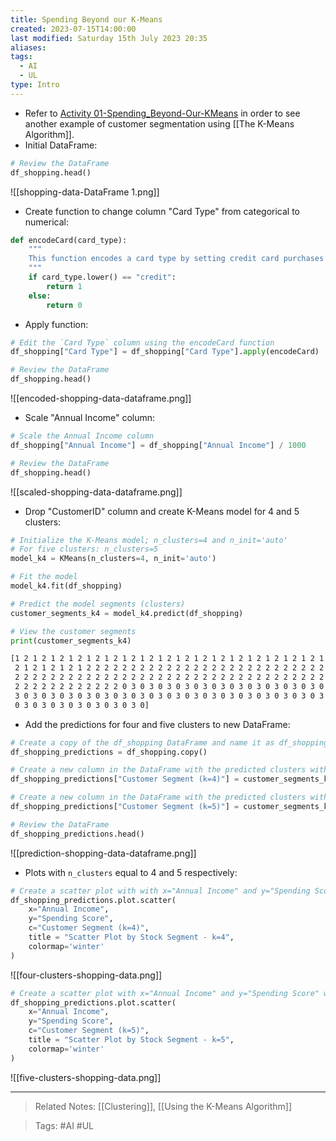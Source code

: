 ```yaml
---
title: Spending Beyond our K-Means
created: 2023-07-15T14:00:00
last modified: Saturday 15th July 2023 20:35
aliases: 
tags:
  - AI
  - UL
type: Intro
---
```

- Refer to [Activity 01-Spending_Beyond-Our-KMeans](file:///C:/Users/JORMIL/Work/AI_MicroBootCamp/mbc-ai/02-Unsupervised-Learning/activities/01-Spending_Beyond_Our_KMeans) in order to see another example of customer segmentation using [[The K-Means Algorithm]].
- Initial DataFrame:
```python
# Review the DataFrame
df_shopping.head()
```
![[shopping-data-DataFrame 1.png]]
- Create function to change column "Card Type" from categorical to numerical:
```python
def encodeCard(card_type):
    """
    This function encodes a card type by setting credit card purchases to 1 and debit cards to 0.
    """
    if card_type.lower() == "credit":
        return 1
    else:
        return 0
```
- Apply function:
```python
# Edit the `Card Type` column using the encodeCard function
df_shopping["Card Type"] = df_shopping["Card Type"].apply(encodeCard)

# Review the DataFrame
df_shopping.head()
```
![[encoded-shopping-data-dataframe.png]]
- Scale "Annual Income" column:
```python
# Scale the Annual Income column
df_shopping["Annual Income"] = df_shopping["Annual Income"] / 1000

# Review the DataFrame
df_shopping.head()
```
![[scaled-shopping-data-dataframe.png]]
- Drop "CustomerID" column and create K-Means model for 4 and 5 clusters:
```python
# Initialize the K-Means model; n_clusters=4 and n_init='auto'
# For five clusters: n_clusters=5
model_k4 = KMeans(n_clusters=4, n_init='auto')

# Fit the model
model_k4.fit(df_shopping)

# Predict the model segments (clusters)
customer_segments_k4 = model_k4.predict(df_shopping)

# View the customer segments
print(customer_segments_k4)
```
```txt
[1 2 1 2 1 2 1 2 1 2 1 2 1 2 1 2 1 2 1 2 1 2 1 2 1 2 1 2 1 2 1 2 1 2 1 2 1
 2 1 2 1 2 1 2 1 2 2 2 2 2 2 2 2 2 2 2 2 2 2 2 2 2 2 2 2 2 2 2 2 2 2 2 2 2
 2 2 2 2 2 2 2 2 2 2 2 2 2 2 2 2 2 2 2 2 2 2 2 2 2 2 2 2 2 2 2 2 2 2 2 2 2
 2 2 2 2 2 2 2 2 2 2 2 2 0 3 0 3 0 3 0 3 0 3 0 3 0 3 0 3 0 3 0 3 0 3 0 3 0
 3 0 3 0 3 0 3 0 3 0 3 0 3 0 3 0 3 0 3 0 3 0 3 0 3 0 3 0 3 0 3 0 3 0 3 0 3
 0 3 0 3 0 3 0 3 0 3 0 3 0 3 0]
```
- Add the predictions for four and five clusters to new DataFrame:
```python
# Create a copy of the df_shopping DataFrame and name it as df_shopping_predictions
df_shopping_predictions = df_shopping.copy()

# Create a new column in the DataFrame with the predicted clusters with k=4
df_shopping_predictions["Customer Segment (k=4)"] = customer_segments_k4

# Create a new column in the DataFrame with the predicted clusters with k=5
df_shopping_predictions["Customer Segment (k=5)"] = customer_segments_k5

# Review the DataFrame
df_shopping_predictions.head()
```
![[prediction-shopping-data-dataframe.png]]
- Plots with `n_clusters` equal to 4 and 5 respectively:
```python
# Create a scatter plot with with x="Annual Income" and y="Spending Score" with k=4 segments
df_shopping_predictions.plot.scatter(
    x="Annual Income",
    y="Spending Score",
    c="Customer Segment (k=4)",
    title = "Scatter Plot by Stock Segment - k=4",
    colormap='winter'
)
```
![[four-clusters-shopping-data.png]]
```python
# Create a scatter plot with x="Annual Income" and y="Spending Score" with k=5 segments
df_shopping_predictions.plot.scatter(
    x="Annual Income",
    y="Spending Score",
    c="Customer Segment (k=5)",
    title = "Scatter Plot by Stock Segment - k=5",
    colormap='winter'
)
```
![[five-clusters-shopping-data.png]]

---
>Related Notes: [[Clustering]], [[Using the K-Means Algorithm]]

>Tags: #AI  #UL
